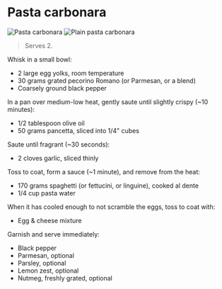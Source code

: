 # Pasta carbonara

![Pasta carbonara](https://i.imgur.com/K1G6Gao.jpg)
![Plain pasta carbonara](https://i.imgur.com/j4WpFM0.jpg)

> Serves 2.

Whisk in a small bowl:

- 2 large egg yolks, room temperature
- 30 grams grated pecorino Romano (or Parmesan, or a blend)
- Coarsely ground black pepper

In a pan over medium-low heat, gently saute until slightly crispy (~10 minutes):

- 1/2 tablespoon olive oil
- 50 grams pancetta, sliced into 1/4" cubes

Saute until fragrant (~30 seconds):

- 2 cloves garlic, sliced thinly

Toss to coat, form a sauce (~1 minute), and remove from the heat:

- 170 grams spaghetti (or fettucini, or linguine), cooked al dente
- 1/4 cup pasta water

When it has cooled enough to not scramble the eggs, toss to coat with:

- Egg & cheese mixture

Garnish and serve immediately:

- Black pepper
- Parmesan, optional
- Parsley, optional
- Lemon zest, optional
- Nutmeg, freshly grated, optional
